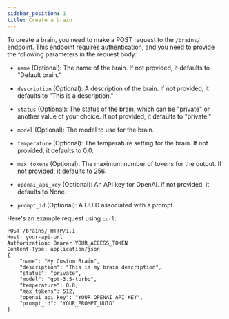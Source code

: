 ```yaml
---
sidebar_position: 1
title: Create a brain
---
```


To create a brain, you need to make a POST request to the `/brains/` endpoint. This endpoint requires authentication, and you need to provide the following parameters in the request body:

- `name` (Optional): The name of the brain. If not provided, it defaults to "Default brain."

- `description` (Optional): A description of the brain. If not provided, it defaults to "This is a description."

- `status` (Optional): The status of the brain, which can be "private" or another value of your choice. If not provided, it defaults to "private."

- `model` (Optional): The model to use for the brain.

- `temperature` (Optional): The temperature setting for the brain. If not provided, it defaults to 0.0.

- `max_tokens` (Optional): The maximum number of tokens for the output. If not provided, it defaults to 256.

- `openai_api_key` (Optional): An API key for OpenAI. If not provided, it defaults to None.

- `prompt_id` (Optional): A UUID associated with a prompt.

Here's an example request using `curl`:

```http
POST /brains/ HTTP/1.1
Host: your-api-url
Authorization: Bearer YOUR_ACCESS_TOKEN
Content-Type: application/json
{
    "name": "My Custom Brain",
    "description": "This is my brain description",
    "status": "private",
    "model": "gpt-3.5-turbo",
    "temperature": 0.8,
    "max_tokens": 512,
    "openai_api_key": "YOUR_OPENAI_API_KEY",
    "prompt_id": "YOUR_PROMPT_UUID"
}
```
